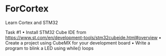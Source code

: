 # ForCortex
Learn Cortex and STM32

Task #1
• Install STM32 Cube IDE from https://www.st.com/en/development-tools/stm32cubeide.html#overview 
• Create a project using CubeMX for your development board 
• Write a program to blink a LED using while() loops